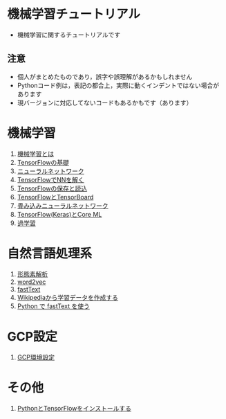 # 機械学習チュートリアル

- 機械学習に関するチュートリアルです

## 注意

- 個人がまとめたものであり，誤字や誤理解があるかもしれません
- Pythonコード例は，表記の都合上，実際に動くインデントではない場合があります
- 現バージョンに対応してないコードもあるかもです（あります）

# 機械学習

1. [機械学習とは](ml/ml_beginning.md)
1. [TensorFlowの基礎](ml/ml_tensorflow.md)
1. [ニューラルネットワーク](ml/ml_nn.md)
1. [TensorFlowでNNを解く](ml/ml_tf_nn.md) 
1. [TensorFlowの保存と読込](ml/ml_tf_save.md)
1. [TensorFlowとTensorBoard](ml/ml_tf_tfb.md)
1. [畳み込みニューラルネットワーク](ml/ml_cnn.md)
1. [TensorFlow(Keras)とCore ML](ml/ml_coreml.md)
1. [過学習](ml/ml_overfit.md)

# 自然言語処理系

1. [形態素解析](nlp/nlp_mecab.md)
2. [word2vec](nlp/nlp_w2v.md)
2. [fastText](nlp/nlp_fasttext.md)
2. [Wikipediaから学習データを作成する](nlp/nlp_wikipedia.md)
3. [Python で fastText を使う](nlp/nlp_pyfasttext.md) 


# GCP設定

1. [GCP環境設定](gcp/gcp_env.md)


# その他

1. [PythonとTensorFlowをインストールする](others/others_python.md)
